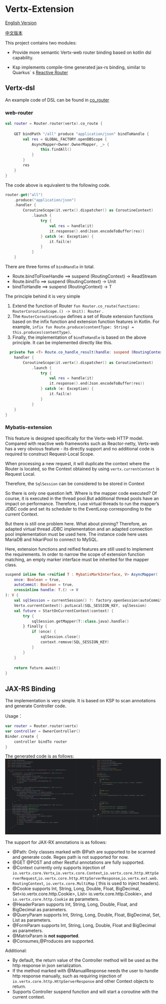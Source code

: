 # Vertx-Extension

[English Version](README-EN.md)

[中文版本](README.md)

This project contains two modules:

* Provide more semantic Vertx-web router binding based on kotlin dsl capability.

* Ksp implements compile-time generated jax-rs binding, similar to Quarkus`
  s [Reactive Router](https://quarkus.io/guides/reactive-routes)

## Vertx-dsl

An example code of DSL can be found in [co_router](example/src/main/kotlin/top/dreamlike/App.kt#L48)

### web-router

```kotlin 
val router = Router.router(vertx).co_route {

    GET bindPath "/all" produce "application/json" bindToHandle {
        val res = GLOBAL_FACTORY.openDBScope {
            AsyncMapper<Owner.OwnerMapper, _> {
                this.findAll()
            }
        }
        res
    }
}
```

The code above is equivalent to the following code.

```kotlin
router.get("all")
    .produce("application/json")
    .handler {
        CoroutineScope(it.vertx().dispatcher() as CoroutineContext)
            .launch {
                try {
                    val res = handle(it)
                    it.response().end(Json.encodeToBuffer(res))
                } catch (e: Exception) {
                    it.fail(e)
                }
            }
    }
```

There are three forms of `bindHandle` in total.

* Route.bindToFlowHandle ==> suspend (RoutingContext) -> ReadStream<Buffer>
* Route.bindTo ==>  suspend (RoutingContext) -> Unit
* bindToHandle ==> suspend (RoutingContext) -> T

The principle behind it is very simple

1. Extend the function of Router `fun Router.co_route(functions: RouterCoroutineScope.() -> Unit): Router` .
2. The `RouterCoroutineScope` defines a set of Route extension functions based on the infix function and extension
   function features in Kotlin. For
   example, `infix fun Route.produce(contentType: String) = this.produces(contentType)`.
3. Finally, the implementation of `bindToHandle` is based on the above principle. It can be implemented directly like
   this.

```kotlin
  private fun <T> Route.co_handle_result(handle: suspend (RoutingContext) -> T) {
    handler {
        CoroutineScope(it.vertx().dispatcher() as CoroutineContext)
            .launch {
                try {
                    val res = handle(it)
                    it.response().end(Json.encodeToBuffer(res))
                } catch (e: Exception) {
                    it.fail(e)
                }
            }
    }
}
```

### Mybatis-extension

This feature is designed specifically for the Vertx-web HTTP model. Compared with reactive web frameworks such as
Reactor-netty, Vertx-web has a very obvious feature - its directly support and no additional code is required to
construct Request-Local Scope.

When processing a new request, it will duplicate the context where the Router is located, so the Context obtained by
using `vertx.currentContext` is Request Local.

Therefore, the `SqlSession` can be considered to be stored in Context

So there is only one question left. Where is the mapper code executed? Of course, it is executed in the thread pool.But
additional thread pools have an impact on performance. Therefore, I use virtual threads to run the mapper’s JDBC code
and set its scheduler to the EventLoop corresponding to the current Context.

But there is still one problem here. What about pinning? Therefore, an adapted virtual thread JDBC implementation and an
adapted connection pool implementation must be used here. The instance code here uses MariaDB and hikariPool to connect
to MySQL.

Here, extension functions and reified features are still used to implement the requirements. In order to narrow the
scope of extension function matching, an empty marker interface must be inherited for the mapper class.

```kotlin
suspend inline fun <reified T : MybatisMarkInterface, V> AsyncMapper(
    once: Boolean = true,
    autoCommit: Boolean = true,
    crossinline handle: T.() -> V
): V {
    val sqlSession = currentSession() ?: factory.openSession(autoCommit)
    Vertx.currentContext().putLocal(SQL_SESSION_KEY, sqlSession)
    val future = StartOnCurrentContext(context) {
        try {
            sqlSession.getMapper(T::class.java).handle()
        } finally {
            if (once) {
                sqlSession.close()
                context.remove(SQL_SESSION_KEY)
            }
        }
    }

    return future.await()
}
```

## JAX-RS Binding

The implementation is very simple. It is based on KSP to scan annotations and generate Controller code.

Usage：

```kotlin
var router = Router.router(vertx)
var controller = OwnerController()
Binder.create {
    controller bindTo router
}
```

The generated code is as follows:
![](pic/kspRes.png)

The support for JAX-RX annotations is as follows:

* @Path: Only classes marked with @Path are supported to be scanned and generate code. Regex path is not supported for
  now.
* @GET @POST and other Restful annotations are fully supported.
* @Context currently only supports injection
  of `io.vertx.core.Vertx`,`io.vertx.core.Context`,`io.vertx.core.http.HttpServerRequest`,`io.vertx.core.http.HttpServerResponse`,`io.vertx.ext.web.RoutingContext`, `io.vertx.core.MultiMap` (
  this is used to inject headers).
* @Cookie supports Int, String, Long, Double, Float, BigDecimal, Set<io.vertx.core.http.Cookie>, List<
  io.vertx.core.http.Cookie>, and `io.vertx.core.http.Cookie` as parameters.
* @HeaderParam supports Int, String, Long, Double, Float, and BigDecimal as parameters.
* @QueryParam supports Int, String, Long, Double, Float, BigDecimal, Set<String>, List<String> as parameters.
* @FormParam supports Int, String, Long, Double, Float and BigDecimal as parameters.
* @MatrixParam is **not supported**.
* @Consumes,@Produces are supported.

Additional:

* By default, the return value of the Controller method will be used as the http response in json serialization.
* If the method marked with @ManualResponse needs the user to handle http response manually, such as requiring injection
  of `io.vertx.core.http.HttpServerResponse` and other Context objects to return.
* Supports Controller suspend function and will start a coroutine with the current context.